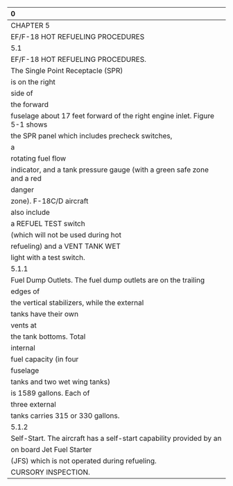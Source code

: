 | 0                                                                          |
|:---------------------------------------------------------------------------|
| CHAPTER 5                                                                  |
| EF/F-18 HOT REFUELING PROCEDURES                                           |
| 5.1                                                                        |
| EF/F-18 HOT REFUELING PROCEDURES.                                          |
| The Single Point Receptacle (SPR)                                          |
| is on the right                                                            |
| side of                                                                    |
| the forward                                                                |
| fuselage about 17 feet forward of the right engine inlet. Figure 5-1 shows |
| the SPR panel which includes precheck switches,                            |
| a                                                                          |
| rotating fuel flow                                                         |
| indicator, and a tank pressure gauge (with a green safe zone and a red     |
| danger                                                                     |
| zone). F-18C/D aircraft                                                    |
| also include                                                               |
| a REFUEL TEST switch                                                       |
| (which will not be used during hot                                         |
| refueling) and a VENT TANK WET                                             |
| light with a test switch.                                                  |
| 5.1.1                                                                      |
| Fuel Dump Outlets. The fuel dump outlets are on the trailing               |
| edges of                                                                   |
| the vertical stabilizers, while the external                               |
| tanks have their own                                                       |
| vents at                                                                   |
| the tank bottoms. Total                                                    |
| internal                                                                   |
| fuel capacity (in four                                                     |
| fuselage                                                                   |
| tanks and two wet wing tanks)                                              |
| is 1589 gallons. Each of                                                   |
| three external                                                             |
| tanks carries 315 or 330 gallons.                                          |
| 5.1.2                                                                      |
| Self-Start. The aircraft has a self-start capability provided by an        |
| on board Jet Fuel Starter                                                  |
| (JFS) which is not operated during refueling.                              |
| CURSORY INSPECTION.                                                        |